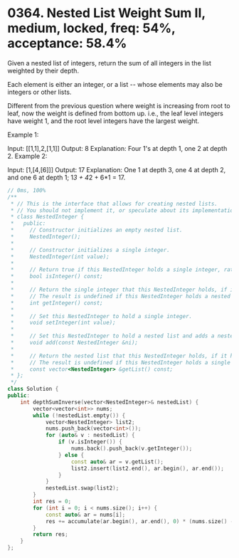 # 0364. Nested List Weight Sum II, medium, locked, freq: 54%, acceptance: 58.4%

Given a nested list of integers, return the sum of all integers in the list weighted by their depth.

Each element is either an integer, or a list -- whose elements may also be integers or other lists.

Different from the previous question where weight is increasing from root to leaf, now the weight is defined from bottom up. i.e., the leaf level integers have weight 1, and the root level integers have the largest weight.

Example 1:

Input: [[1,1],2,[1,1]]
Output: 8 
Explanation: Four 1's at depth 1, one 2 at depth 2.
Example 2:

Input: [1,[4,[6]]]
Output: 17 
Explanation: One 1 at depth 3, one 4 at depth 2, and one 6 at depth 1; 1*3 + 4*2 + 6*1 = 17.

```c++
// 0ms, 100%
/**
 * // This is the interface that allows for creating nested lists.
 * // You should not implement it, or speculate about its implementation
 * class NestedInteger {
 *   public:
 *     // Constructor initializes an empty nested list.
 *     NestedInteger();
 *
 *     // Constructor initializes a single integer.
 *     NestedInteger(int value);
 *
 *     // Return true if this NestedInteger holds a single integer, rather than a nested list.
 *     bool isInteger() const;
 *
 *     // Return the single integer that this NestedInteger holds, if it holds a single integer
 *     // The result is undefined if this NestedInteger holds a nested list
 *     int getInteger() const;
 *
 *     // Set this NestedInteger to hold a single integer.
 *     void setInteger(int value);
 *
 *     // Set this NestedInteger to hold a nested list and adds a nested integer to it.
 *     void add(const NestedInteger &ni);
 *
 *     // Return the nested list that this NestedInteger holds, if it holds a nested list
 *     // The result is undefined if this NestedInteger holds a single integer
 *     const vector<NestedInteger> &getList() const;
 * };
 */
class Solution {
public:
    int depthSumInverse(vector<NestedInteger>& nestedList) {
        vector<vector<int>> nums;
        while (!nestedList.empty()) {
            vector<NestedInteger> list2;
            nums.push_back(vector<int>());
            for (auto& v : nestedList) {
                if (v.isInteger()) {
                    nums.back().push_back(v.getInteger());
                } else {
                    const auto& ar = v.getList();
                    list2.insert(list2.end(), ar.begin(), ar.end());
                }
            }
            nestedList.swap(list2);
        }
        int res = 0;
        for (int i = 0; i < nums.size(); i++) {
            const auto& ar = nums[i];
            res += accumulate(ar.begin(), ar.end(), 0) * (nums.size() - i);
        }
        return res;
    }
};
```
